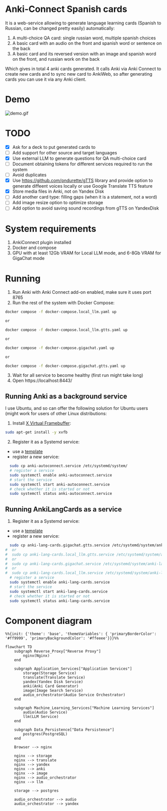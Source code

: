 # Anki-Connect Spanish cards

It is a web-service allowing to generate language learning cards (Spanish to Russian, can be changed pretty easily) automatically:
1. A multi-choice QA card: single russian word, multiple spanish choices
2. A basic card with an audio on the front and spanish word or sentence on the back
3. A basic card and its reversed version with an image and spanish word on the front, and russian work on the back

Which gives in total 4 anki cards generated.
It calls Anki via Anki Connect to create new cards and to sync new card to AnkiWeb,
so after generating cards you can use it via any Anki client.

# Demo
![demo.gif](demo.gif)

# TODO

- [x] Ask for a deck to put generated cards to
- [ ] Add support for other source and target languages
- [x] Use external LLM to generate questions for QA multi-choice card
- [ ] Document obtaining tokens for different services required to run the system
- [ ] Avoid duplicates
- [x] Use https://github.com/pndurette/gTTS library and provide option to generate diffeent voices locally or use Google Translate TTS feature
- [x] Store media files in Anki, not on Yandex Disk
- [ ] Add another card type: filling gaps (when it is a statement, not a word)
- [ ] Add image resize option to optimize storage
- [ ] Add option to avoid saving sound recordings from gTTS on YandexDisk

# System requirements

1. AnkiConnect plugin installed
2. Docker and compose
3. GPU with at least 12Gb VRAM for Local LLM mode, and 6-8Gb VRAM for GigaChat mode

# Running

1. Run Anki with Anki Connect add-on enabled, make sure it uses port 8765
2. Run the rest of the system with Docker Compose:
```bash 
docker compose -f docker-compose.local_llm.yaml up

or

docker compose -f docker-compose.local_llm.gtts.yaml up

or

docker compose -f docker-compose.gigachat.yaml up

or

docker compose -f docker-compose.gigachat.gtts.yaml up
```
3. Wait for all service to become healthy (first run might take long)
4. Open https://localhost:8443/

## Running Anki as a background service

I use Ubuntu, and so can offer the following solution for Ubuntu users (might work for users of other Linux distributions:

1. Install [X Virtual Framebuffer](https://en.wikipedia.org/wiki/Xvfb):
```bash
sudo apt-get install -y xvfb
```
2. Register it as a Systemd service:
- use a [template](./anki-autoconnect.service)
- register a new service: 
```bash
  sudo cp anki-autoconnect.service /etc/systemd/system/
  # register a service
  sudo systemctl enable anki-autoconnect.service
  # start the service
  sudo systemctl start anki-autoconnect.service
  # check whether it is started or not
  sudo systemctl status anki-autoconnect.service
```

## Running AnkiLangCards as a service

1. Register it as a Systemd service:
- use a [template](./anki-lang-cards.service)
- register a new service: 
```bash
  sudo cp anki-lang-cards.gigachat.gtts.service /etc/systemd/system/anki-lang-cards.service
#  or
#  sudo cp anki-lang-cards.local_llm.gtts.service /etc/systemd/system/anki-lang-cards.service
#  or
#  sudo cp anki-lang-cards.gigachat.service /etc/systemd/system/anki-lang-cards.service
#  or
#  sudo cp anki-lang-cards.local_llm.service /etc/systemd/system/anki-lang-cards.service
  # register a service
  sudo systemctl enable anki-lang-cards.service
  # start the service
  sudo systemctl start anki-lang-cards.service
  # check whether it is started or not
  sudo systemctl status anki-lang-cards.service
```

# Component diagram

```mermaid
%%{init: {'theme': 'base', 'themeVariables': { 'primaryBorderColor': '#ff9999', 'primaryBackgroundColor': '#ffeeee'}}}%%

flowchart TD
    subgraph Reverse_Proxy["Reverse Proxy"]
        nginx(Nginx)
    end

    subgraph Application_Services["Application Services"]
        storage(Storage Service)
        translate(Translate Service)
        yandex(Yandex Disk Service)
        anki(Anki Card Generator)
        image(Image Search Service)
        audio_orchestrator(Audio Service Orchestrator)
    end

    subgraph Machine_Learning_Services["Machine Learning Services"]
        audio(Audio Service)
        llm(LLM Service)
    end

    subgraph Data_Persistence["Data Persistence"]
        postgres(PostgreSQL)
    end

    Browser --> nginx

    nginx --> storage
    nginx --> translate
    nginx --> yandex
    nginx --> anki
    nginx --> image
    nginx --> audio_orchestrator
    nginx --> llm

    storage --> postgres

    audio_orchestrator --> audio
    audio_orchestrator --> yandex
```
